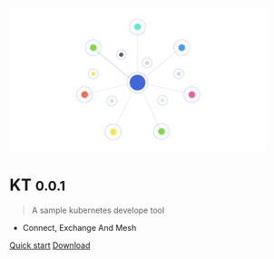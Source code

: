 ![logo](_media/logo.png)

# KT <small>0.0.1</small>

> A sample kubernetes develope tool

- Connect, Exchange And Mesh

[Quick start](/guide)
[Download](/downloads)